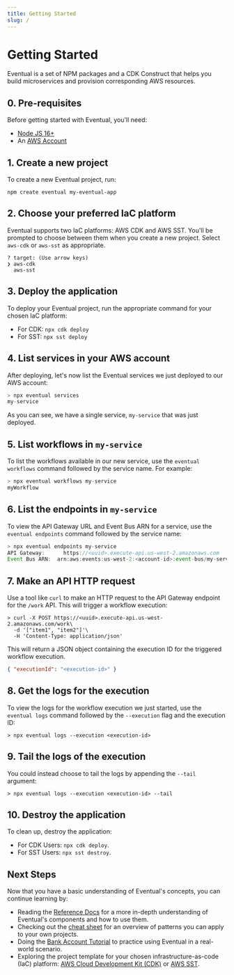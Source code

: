 ```yaml
---
title: Getting Started
slug: /
---
```


# Getting Started

Eventual is a set of NPM packages and a CDK Construct that helps you build microservices and provision corresponding AWS resources.

## 0. Pre-requisites

Before getting started with Eventual, you'll need:

- [Node JS 16+](https://nodejs.org/en/)
- An [AWS Account](https://aws.amazon.com/)

## 1. Create a new project

To create a new Eventual project, run:

```
npm create eventual my-eventual-app
```

## 2. Choose your preferred IaC platform

Eventual supports two IaC platforms: AWS CDK and AWS SST. You'll be prompted to choose between them when you create a new project. Select `aws-cdk` or `aws-sst` as appropriate.

```
? target: (Use arrow keys)
❯ aws-cdk
  aws-sst
```

## 3. Deploy the application

To deploy your Eventual project, run the appropriate command for your chosen IaC platform:

- For CDK: `npx cdk deploy`
- For SST: `npx sst deploy`

## 4. List services in your AWS account

After deploying, let's now list the Eventual services we just deployed to our AWS account:

```ts
> npx eventual services
my-service
```

As you can see, we have a single service, `my-service` that was just deployed.

## 5. List workflows in `my-service`

To list the workflows available in our new service, use the `eventual workflows` command followed by the service name. For example:

```ts
> npx eventual workflows my-service
myWorkflow
```

## 6. List the endpoints in `my-service`

To view the API Gateway URL and Event Bus ARN for a service, use the `eventual endpoints` command followed by the service name:

```ts
> npx eventual endpoints my-service
API Gateway: 	  https://<uuid>.execute-api.us-west-2.amazonaws.com
Event Bus ARN:  arn:aws:events:us-west-2:<account-id>:event-bus/my-service
```

## 7. Make an API HTTP request

Use a tool like `curl` to make an HTTP request to the API Gateway endpoint for the `/work` API. This will trigger a workflow execution:

```
> curl -X POST https://<uuid>.execute-api.us-west-2.amazonaws.com/work\
  -d '["item1", "item2"]'\
  -H 'Content-Type: application/json'
```

This will return a JSON object containing the execution ID for the triggered workflow execution.

```json
{ "executionId": "<execution-id>" }
```

## 8. Get the logs for the execution

To view the logs for the workflow execution we just started, use the `eventual logs` command followed by the `--execution` flag and the execution ID:

```
> npx eventual logs --execution <execution-id>
```

## 9. Tail the logs of the execution

You could instead choose to tail the logs by appending the `--tail` argument:

```
> npx eventual logs --execution <execution-id> --tail
```

## 10. Destroy the application

To clean up, destroy the application:

- For CDK Users: `npx cdk deploy`.
- For SST Users: `npx sst destroy`.

## Next Steps

Now that you have a basic understanding of Eventual's concepts, you can continue learning by:

- Reading the [Reference Docs](./reference/index.md) for a more in-depth understanding of Eventual's components and how to use them.
- Checking out the [cheat sheet](./reference/3.1-workflow-patterns.md) for an overview of patterns you can apply to your own projects.
- Doing the [Bank Account Tutorial](./tutorial/1-bank-account.md) to practice using Eventual in a real-world scenario.
- Exploring the project template for your chosen infrastructure-as-code (IaC) platform: [AWS Cloud Development Kit (CDK)](./overview/2-aws-cdk.md) or [AWS SST](./overview/1-aws-sst.md).
